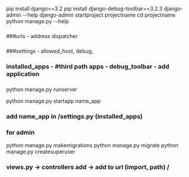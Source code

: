 pip install django==3.2
pip install django-debug-toolbar==3.2.3
django-admin --help
django-admin startproject projectname
cd projectname
python manage.py --help

###
###urls - address dispatcher
###
###settings - allowed_host, debug,
### installed_apps - #third path apps - debug_toolbar  - add application
### 
### 

python manage.py runserver 


python manage.py startapp name_app
### add name_app in /settings.py    (installed_apps)

###

### for admin
python manage.py makemigrations
python manage.py migrate
python manage.py createsuperuser

### views.py -> controllers add -> add to url (import, path) /




